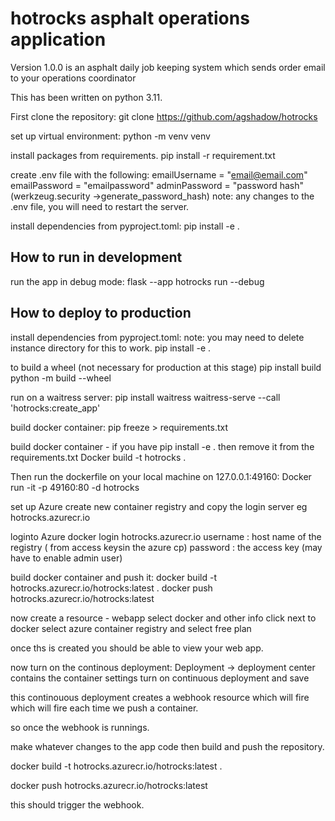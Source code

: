 # hotrocks asphalt operations application

Version 1.0.0 is an asphalt daily job keeping system which sends order email to your operations coordinator

This has been written on python 3.11.

First clone the repository:
git clone https://github.com/agshadow/hotrocks

set up virtual environment:
python -m venv venv

install packages from requirements.
pip install -r requirement.txt

create .env file with the following:
emailUsername = "email@email.com"
emailPassword = "emailpassword"
adminPassword = "password hash" (werkzeug.security ->generate_password_hash)
note: any changes to the .env file, you will need to restart the server.

install dependencies from pyproject.toml:
pip install -e .

## How to run in development

run the app in debug mode:
flask --app hotrocks run --debug

## How to deploy to production

install dependencies from pyproject.toml:
note: you may need to delete instance directory for this to work.
pip install -e .

to build a wheel (not necessary for production at this stage)
pip install build
python -m build --wheel

run on a waitress server:
pip install waitress
waitress-serve --call 'hotrocks:create_app'

build docker container:
pip freeze > requirements.txt

build docker container - if you have pip install -e . then remove it from the requirements.txt
Docker build -t hotrocks .

Then run the dockerfile on your local machine on 127.0.0.1:49160:
Docker run -it -p 49160:80 -d hotrocks

set up Azure
create new container registry and copy the login server eg hotrocks.azurecr.io

loginto Azure
docker login hotrocks.azurecr.io
username : host name of the registry ( from access keysin the azure cp)
password : the access key (may have to enable admin user)

build docker container and push it:
docker build -t hotrocks.azurecr.io/hotrocks:latest .
docker push hotrocks.azurecr.io/hotrocks:latest

now create a resource - webapp
select docker and other info
click next to docker
select azure container registry
and select free plan

once ths is created you should be able to view your web app.

now turn on the continous deployment:
Deployment -> deployment center contains the container settings
turn on continuous deployment and save

this continouous deployment creates a webhook resource which will fire which will fire each time we push a container.

so once the webhook is runnings.

make whatever changes to the app code then build and push the repository.

docker build -t hotrocks.azurecr.io/hotrocks:latest .

docker push hotrocks.azurecr.io/hotrocks:latest

this should trigger the webhook.
